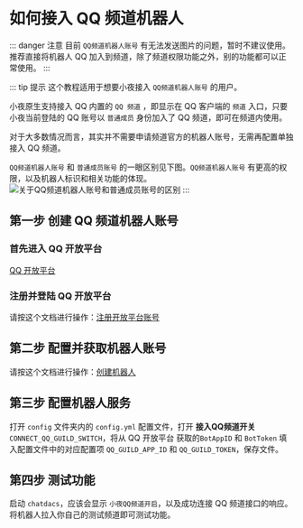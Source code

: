 # 如何接入 QQ 频道机器人 <Badge text="注意" type="error"/>

::: danger 注意
目前 `QQ频道机器人账号` 有无法发送图片的问题，暂时不建议使用。推荐直接将机器人 QQ 加入到频道，除了频道权限功能之外，别的功能都可以正常使用。
:::

::: tip 提示
这个教程适用于想要小夜接入 `QQ频道机器人账号` 的用户。

小夜原生支持接入 QQ 内置的 `QQ 频道` ，即显示在 QQ 客户端的 `频道` 入口，只要小夜当前登陆的 QQ 账号以 `普通成员` 身份加入了 QQ 频道，即可在频道内使用。

对于大多数情况而言，其实并不需要申请频道官方的机器人账号，无需再配置单独接入 QQ 频道。

`QQ频道机器人账号` 和 `普通成员账号` 的一眼区别见下图。`QQ频道机器人账号` 有更高的权限，以及机器人标识和相关功能的体现。
<img :src="$withBase('/static/about_guild_bot_and_guild_user.jpg')" alt="关于QQ频道机器人账号和普通成员账号的区别">
:::

## 第一步 创建 QQ 频道机器人账号

### 首先进入 QQ 开放平台

[QQ 开放平台](https://q.qq.com/)

### 注册并登陆 QQ 开放平台

请按这个文档进行操作：[注册开放平台账号](https://q.qq.com/wiki/#%E6%B3%A8%E5%86%8C%E5%BC%80%E6%94%BE%E5%B9%B3%E5%8F%B0%E8%B4%A6%E5%8F%B7)

## 第二步 配置并获取机器人账号

请按这个文档进行操作：[创建机器人](https://q.qq.com/wiki/#_3-1-%E5%88%9B%E5%BB%BA%E6%9C%BA%E5%99%A8%E4%BA%BA)

## 第三步 配置机器人服务

打开 `config` 文件夹内的 `config.yml` 配置文件，打开 **接入QQ频道开关** `CONNECT_QQ_GUILD_SWITCH`，将从 QQ 开放平台 获取的`BotAppID` 和 `BotToken` 填入配置文件中的对应配置项 `QQ_GUILD_APP_ID` 和 `QQ_GUILD_TOKEN`，保存文件。

## 第四步 测试功能

启动 `chatdacs`，应该会显示 `小夜QQ频道开启`，以及成功连接 QQ 频道接口的响应。将机器人拉入你自己的测试频道即可测试功能。
